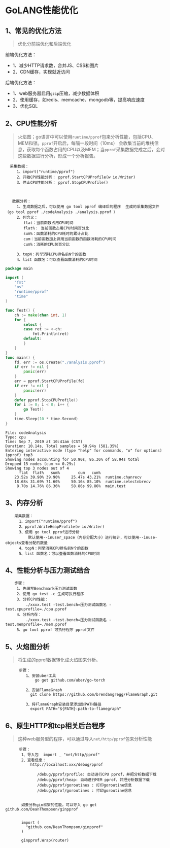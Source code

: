# GoLANG性能优化

## 1、常见的优化方法
> 优化分前端优化和后端优化


前端优化方法：
- 1、减少HTTP请求数，合并JS、CSS和图片
- 2、CDN缓存，实现就近访问


后端优化方法：

- 1、web服务器启用`gzip`压缩，减少数据体积
- 2、使用缓存，如redis、memcache、mongodb等，提高响应速度
- 3、优化SQL


## 2、CPU性能分析
> 火焰图；go语言中可以使用`ruetime/pprof`包来分析性能，包括CPU、MEM和锁。`pprof`开启后，每隔一段时间（10ms）
会收集当前的堆栈信息，获取每个函数占用的CPU以及MEM；当`pprof`采集数据完成之后，会对这些数据进行分析，形成一个分析报告。


      采集数据：
         1、import("runtime/pprof")
         2、开始CPU性能分析： pprof.StartCPUProfile(w io.Writer)
         3、停止CPU性能分析： pprof.StopCPUProfile()
 
 
       
       数据分析：
         1、生成数据之后，可以使用 go tool pprof 编译后的程序  生成的采集数据文件（go tool pprof ./codeAnalysis ./analysis.pprof ）
         2、列含义：
            flat：当前函数占用CPU时间
            flat%： 当前函数占用CPU时间百分比
            sum%：函数消耗的CPU耗时的累计占比
            cum：当前函数加上调用当前函数的函数消耗的CPU时间
            cum%：消耗的CPU总百分比
            
         3、topN：列举消耗CPU排名前N个的函数   
         4、list 函数名：可以查看函数消耗的CPU时间
       

```go
package main

import (
	"fmt"
	"os"
	"runtime/pprof"
	"time"
)

func Test() {
	ch := make(chan int, 1)
	for {
		select {
		case ret := <-ch:
			fmt.Println(ret)
		default:
		}
	}
}
func main() {
	fd, err := os.Create("./analysis.pprof")
	if err != nil {
		panic(err)
	}
	err = pprof.StartCPUProfile(fd)
	if err != nil {
		panic(err)
	}
	defer pprof.StopCPUProfile()
	for i := 0; i < 8; i++ {
		go Test()
	}
	time.Sleep(10 * time.Second)
}

```
```
File: codeAnalysis
Type: cpu
Time: Sep 7, 2019 at 10:41am (CST)
Duration: 10.14s, Total samples = 58.94s (581.35%)
Entering interactive mode (type "help" for commands, "o" for options)
(pprof) top3
Showing nodes accounting for 50.90s, 86.36% of 58.94s total
Dropped 15 nodes (cum <= 0.29s)
Showing top 3 nodes out of 4
      flat  flat%   sum%        cum   cum%
    23.52s 39.90% 39.90%     25.47s 43.21%  runtime.chanrecv
    18.68s 31.69% 71.60%     50.16s 85.10%  runtime.selectnbrecv
     8.70s 14.76% 86.36%     58.86s 99.86%  main.test
```   
 
 ## 3、内存分析
 
        
        采集数据：
          1、import("runtime/pprof")
          2、pprof.WriteHeapProfile(w io.Writer)
          3、使用 go tool pprof进行分析
              默认使用--inuser_space（内存分配大小）进行统计，可以使用--inuse-objects查看分配的数量
          4、topN：列举消耗CPU排名前N个的函数   
          5、list 函数名：可以查看函数消耗的CPU时间
                     
 
 
 ## 4、性能分析与压力测试结合
 
 
        步骤：
         1、先编写Benchmark压力测试函数
         2、使用 go test -c 生成可执行程序
         3、分析CPU性能：
             ./xxxx.test -test.bench=压力测试函数名 -test.cpuprofile=./cpu.pprof
         4、分析内存：
             ./xxxx.test -test.bench=压力测试函数名 -test.memprofile=./mem.pprof
         5、go tool pprof 可执行程序 pprof文件
      

## 5、火焰图分析
> 将生成的pprof数据转化成火焰图来分析。

          步骤：
             1、安装uber工具
                 go get github.com/uber/go-torch
                 
             2、安装FlameGraph 
               git clone https://github.com/brendangregg/FlameGraph.git
                
             3、将FlameGraph安装目录添加到PATH路径
               export PATH="${PATH}:path-to-flamegraph"
                
## 6、原生HTTP和tcp相关后台程序
> 这种web服务型的程序，可以通过导入`net/http/pprof`包来分析性能

          步骤：
           1、导入包  import _ "net/http/pprof"
           2、查看信息：
               http://localhost:xxx/debug/pprof   
               
                  /debug/pprof/profile: 自动进行CPU pprof，并把分析数据下载
                  /debug/pprof/heap: 自动进行MEM pprof，并把分析数据下载
                  /debug/pprof/goroutines : 打印goroutine信息
                  /debug/pprof/goroutines : 打印goroutine信息
                  

           如要分析gin框架的性能，可以导入 go get github.com/DeanThompson/ginpprof    
           
           
           import (
             "github.com/DeanThompson/ginpprof"
           )                         
          
           ginpprof.Wrap(router)